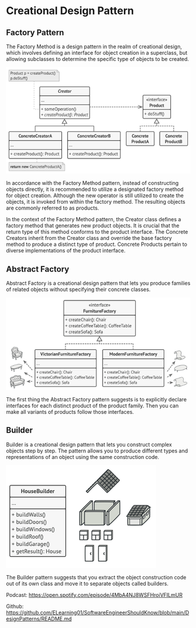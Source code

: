 # Creational Design Pattern

## Factory Pattern

The Factory Method is a design pattern in the realm of creational design, which involves defining an interface for object creation in a superclass, but allowing subclasses to determine the specific type of objects to be created.

![Factory Pattern](./images/FactoryPattern.png "Factory Pattern")

In accordance with the Factory Method pattern, instead of constructing objects directly, it is recommended to utilize a designated factory method for object creation. Although the new operator is still utilized to create the objects, it is invoked from within the factory method. The resulting objects are commonly referred to as products.

In the context of the Factory Method pattern, the Creator class defines a factory method that generates new product objects. It is crucial that the return type of this method conforms to the product interface.
The Concrete Creators inherit from the Creator class and override the base factory method to produce a distinct type of product.
Concrete Products pertain to diverse implementations of the product interface.

## Abstract Factory

Abstract Factory is a creational design pattern that lets you produce families of related objects without specifying their concrete classes.

![Abstract Factory Pattern](./images/AbstractFactory.png "Abstract Factory Pattern")

The first thing the Abstract Factory pattern suggests is to explicitly declare interfaces for each distinct product of the product family. Then you can make all variants of products follow those interfaces.

## Builder
Builder is a creational design pattern that lets you construct complex objects step by step. The pattern allows you to produce different types and representations of an object using the same construction code.

![Builder Pattern](./images/BuilderPattern.png "Builder Pattern")

The Builder pattern suggests that you extract the object construction code out of its own class and move it to separate objects called builders.

Podcast: https://open.spotify.com/episode/4MbA4NJ8WSFHroiVFILmUR

Github: https://github.com/ELearning01/SoftwareEngineerShouldKnow/blob/main/DesignPatterns/README.md